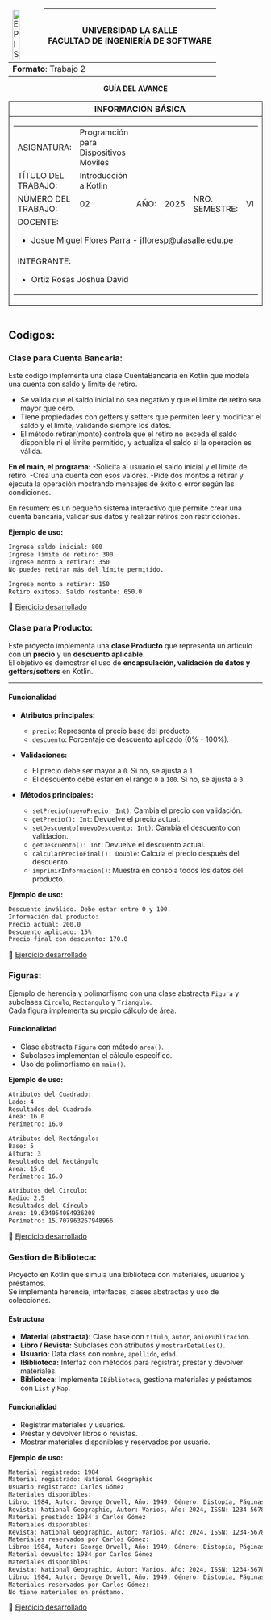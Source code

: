 <table align="center">
    <thead>
        <tr>
            <td><img src="https://1.bp.blogspot.com/-3wALNMake70/XK-07VtIngI/AAAAAAABOrY/n3X_ZJV5fGEpTs8ppMQvKk_yic7BfyBYQCLcBGAs/s1600/universidad-la-salle-logo.jpg?raw=true" alt="EPIS" style="width:50%; height:auto"/></td>
            <th>
                <span style="font-weight:bold;">UNIVERSIDAD LA SALLE</span><br />
                <span style="font-weight:bold;">FACULTAD DE INGENIERÍA DE SOFTWARE</span><br />
            </th>
        </tr>
    </thead>
    <tbody>
        <tr><td colspan="3"><span style="font-weight:bold;">Formato</span>: Trabajo 2</td></tr>
    </tbody>
</table>

<div align="center">
    <span style="font-weight:bold;">GUÍA DEL AVANCE</span><br />
</div>

<div>
    <table border="1" align="center">
        <thead>
            <tr><th colspan="3">INFORMACIÓN BÁSICA</th></tr>
        </thead>
        <tbody>
            <tr>
                <td colspan="2">
                    <table>
                        <tr><td>ASIGNATURA:</td><td>Programción para Dispositivos Moviles</td></tr>
                        <tr><td>TÍTULO DEL TRABAJO:</td><td> Introducción a Kotlin</td></tr>
                        <tr>
                            <td>NÚMERO DEL TRABAJO:</td><td>02</td>
                            <td>AÑO:</td><td>2025</td>
                            <td>NRO. SEMESTRE:</td><td>VI</td>
                        </tr>
                        <tr>
                            <td colspan="6">DOCENTE:
                                <ul>
                                    <li>Josue Miguel Flores Parra - jfloresp@ulasalle.edu.pe</li>
                                </ul>
                            </td>
                        </tr>
                        <tr>
                            <td colspan="6">INTEGRANTE:
                                <ul>
                                    <li>Ortiz Rosas Joshua David</li>
                                </ul>
                            </td>
                        </tr>
                    </table>
                </td>
                <td>
                    </table>
                    <table>
                </td>
            </tr>
        </tbody>
    </table>
</div>

## Codigos:
### Clase para Cuenta Bancaria:
Este código implementa una clase CuentaBancaria en Kotlin que modela una cuenta con saldo y límite de retiro.
  - Se valida que el saldo inicial no sea negativo y que el límite de retiro sea mayor que cero.
  - Tiene propiedades con getters y setters que permiten leer y modificar el saldo y el límite, validando siempre los datos.
  - El método retirar(monto) controla que el retiro no exceda el saldo disponible ni el límite permitido, y actualiza el saldo si la operación es válida.

**En el main, el programa:**
  -Solicita al usuario el saldo inicial y el límite de retiro.
  -Crea una cuenta con esos valores.
  -Pide dos montos a retirar y ejecuta la operación mostrando mensajes de éxito o error según las condiciones.

En resumen: es un pequeño sistema interactivo que permite crear una cuenta bancaria, validar sus datos y realizar retiros con restricciones.

**Ejemplo de uso:**  

```bash
Ingrese saldo inicial: 800
Ingrese límite de retiro: 300
Ingrese monto a retirar: 350
No puedes retirar más del límite permitido.

Ingrese monto a retirar: 150
Retiro exitoso. Saldo restante: 650.0
```

🔗 [Ejercicio desarrollado](https://github.com/Joshua150453/Dispositivos-Moviles-Trabajos-/blob/main/Segundo-Entregable/Clase%20para%20Cuenta%20Bancaria.kt)

### Clase para Producto:
Este proyecto implementa una **clase Producto** que representa un artículo con un **precio** y un **descuento aplicable**.  
El objetivo es demostrar el uso de **encapsulación, validación de datos y getters/setters** en Kotlin.

---

#### Funcionalidad

- **Atributos principales:**
  - `precio`: Representa el precio base del producto.
  - `descuento`: Porcentaje de descuento aplicado (0% - 100%).

- **Validaciones:**
  - El precio debe ser mayor a `0`. Si no, se ajusta a `1`.
  - El descuento debe estar en el rango `0` a `100`. Si no, se ajusta a `0`.

- **Métodos principales:**
  - `setPrecio(nuevoPrecio: Int)`: Cambia el precio con validación.
  - `getPrecio(): Int`: Devuelve el precio actual.
  - `setDescuento(nuevoDescuento: Int)`: Cambia el descuento con validación.
  - `getDescuento(): Int`: Devuelve el descuento actual.
  - `calcularPrecioFinal(): Double`: Calcula el precio después del descuento.
  - `imprimirInformacion()`: Muestra en consola todos los datos del producto.

**Ejemplo de uso:**  

```bash
Descuento inválido. Debe estar entre 0 y 100.
Información del producto:
Precio actual: 200.0
Descuento aplicado: 15%
Precio final con descuento: 170.0
```
🔗 [Ejercicio desarrollado](https://github.com/Joshua150453/Dispositivos-Moviles-Trabajos-/blob/main/Segundo-Entregable/Clase%20para%20Producto.kt)

### Figuras:
Ejemplo de herencia y polimorfismo con una clase abstracta `Figura` y subclases `Circulo`, `Rectangulo` y `Triangulo`.  
Cada figura implementa su propio cálculo de área.  

#### Funcionalidad  
- Clase abstracta `Figura` con método `area()`.  
- Subclases implementan el cálculo específico.  
- Uso de polimorfismo en `main()`.

**Ejemplo de uso:**  

```bash
Atributos del Cuadrado:
Lado: 4
Resultados del Cuadrado
Área: 16.0
Perímetro: 16.0

Atributos del Rectángulo:
Base: 5
Altura: 3
Resultados del Rectángulo
Área: 15.0
Perímetro: 16.0

Atributos del Círculo:
Radio: 2.5
Resultados del Círculo
Área: 19.634954084936208
Perímetro: 15.707963267948966
```
🔗 [Ejercicio desarrollado](https://github.com/Joshua150453/Dispositivos-Moviles-Trabajos-/blob/main/Segundo-Entregable/Figuras.kt)

###  Gestion de Biblioteca:
Proyecto en Kotlin que simula una biblioteca con materiales, usuarios y préstamos.  
Se implementa herencia, interfaces, clases abstractas y uso de colecciones.  

#### Estructura  
- **Material (abstracta):** Clase base con `titulo`, `autor`, `anioPublicacion`.  
- **Libro / Revista:** Subclases con atributos y `mostrarDetalles()`.  
- **Usuario:** Data class con `nombre`, `apellido`, `edad`.  
- **IBiblioteca:** Interfaz con métodos para registrar, prestar y devolver materiales.  
- **Biblioteca:** Implementa `IBiblioteca`, gestiona materiales y préstamos con `List` y `Map`.  

#### Funcionalidad  
- Registrar materiales y usuarios.  
- Prestar y devolver libros o revistas.  
- Mostrar materiales disponibles y reservados por usuario.

**Ejemplo de uso:**  

```bash
Material registrado: 1984
Material registrado: National Geographic
Usuario registrado: Carlos Gómez
Materiales disponibles:
Libro: 1984, Autor: George Orwell, Año: 1949, Género: Distopía, Páginas: 328
Revista: National Geographic, Autor: Varios, Año: 2024, ISSN: 1234-5678, Volumen: 102, Número: 5, Editorial: NatGeo Publishing
Material prestado: 1984 a Carlos Gómez
Materiales disponibles:
Revista: National Geographic, Autor: Varios, Año: 2024, ISSN: 1234-5678, Volumen: 102, Número: 5, Editorial: NatGeo Publishing
Materiales reservados por Carlos Gómez:
Libro: 1984, Autor: George Orwell, Año: 1949, Género: Distopía, Páginas: 328
Material devuelto: 1984 por Carlos Gómez
Materiales disponibles:
Revista: National Geographic, Autor: Varios, Año: 2024, ISSN: 1234-5678, Volumen: 102, Número: 5, Editorial: NatGeo Publishing
Libro: 1984, Autor: George Orwell, Año: 1949, Género: Distopía, Páginas: 328
Materiales reservados por Carlos Gómez:
No tiene materiales en préstamo.
```
🔗 [Ejercicio desarrollado](https://github.com/Joshua150453/Dispositivos-Moviles-Trabajos-/blob/main/Segundo-Entregable/Sistema%20de%20Gesti%C3%B3n%20de%20Biblioteca.kt)
